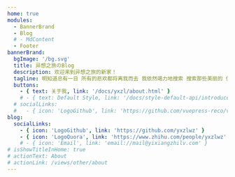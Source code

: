 ```yaml
---
home: true
modules:
  - BannerBrand
  - Blog
  # - MdContent
  - Footer
bannerBrand:
  bgImage: '/bg.svg'
  title: 异想之旅のBlog
  description: 欢迎来到异想之旅的新家！
  tagline: 明知道总有一日 所有的悲欢都将离我而去 我依然竭力地搜索 搜索那些美丽的 值得为她活一次的记忆 - 「席慕容」
  buttons:
    - { text: 关于我, link: '/docs/yxzl/about.html' }
    # - { text: Default Style, link: '/docs/style-default-api/introduce', type: 'plain' }
  # socialLinks:
  #   - { icon: 'LogoGithub', link: 'https://github.com/vuepress-reco/vuepress-theme-reco' }
blog:
  socialLinks:
    - { icon: 'LogoGithub', link: 'https://github.com/yxzlwz' }
    - { icon: 'LogoQuora', link: 'https://www.zhihu.com/people/yxzlwz' }
    # - { icon: 'Email', link: 'email://mail@yixiangzhilv.com' }
# isShowTitleInHome: true
# actionText: About
# actionLink: /views/other/about
---
```

